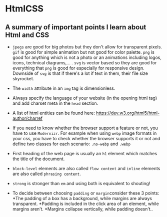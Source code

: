 # HtmlCSS
## A summary of important points I learn about Html and CSS

* `jpegs` are good for big photos but they don't allow for transparent pixels. `gif` is good for simple animation but not good for color palette. `png` is good for anything which is not a photo or an animations including logos, icons, technical diagrams,... . `svg` is vector based so they are good for everything that `png` is good for especially for responsive design. Downside of `svg` is that if there's a lot if text in them, their file size skyrocket.

* The `width` attribute in an `img` tag is dimensionless. 

* Always specify the language of your website (in the opening html tag) and add charset meta in the `head` section.

* A list of html entities can be found here: https://dev.w3.org/html5/html-author/charref

* If you need to know whether the browser support a feature or not, you have to use `Modernizr`. For example when using `webp` image formats in your css, you have to check whether the browser supports it or not and define two classes for each scenario: `.no-webp` and `.webp`

* First heading of the web page is usually an `h1` element which matches the title of the document.

* `block-level` elements are also called `flow content` and `inline` elements are also called `phrasing content`.

* `strong` is stronger than `em` and using both is equivalent to shouting!

* To decide between choosing `padding` or `margin`consider these 3 points: 
*The padding of a box has a background, while margins are always transparent.
*Padding is included in the click area of an element, while margins aren’t.
*Margins collapse vertically, while padding doesn’t..



